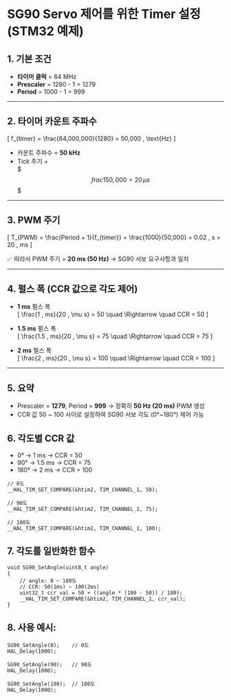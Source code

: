 # SG90 Servo 제어를 위한 Timer 설정 (STM32 예제)

## 1. 기본 조건
- **타이머 클럭** = 64 MHz  
- **Prescaler** = 1280 - 1 = 1279  
- **Period** = 1000 - 1 = 999  

---

## 2. 타이머 카운트 주파수
\[
f_{timer} = \frac{64,000,000}{1280} = 50,000 \, \text{Hz}
\]

- 카운트 주파수 = **50 kHz**  
- Tick 주기 =  
$$$
frac{1}{50,000} = 20 \, \mu s
$$$

---

## 3. PWM 주기
\[
T_{PWM} = \frac{Period + 1}{f_{timer}} = \frac{1000}{50,000} = 0.02 \, s = 20 \, ms
\]

✅ 따라서 PWM 주기 = **20 ms (50 Hz)** → SG90 서보 요구사항과 일치  

---

## 4. 펄스 폭 (CCR 값으로 각도 제어)

- **1 ms** 펄스 폭  
\[
\frac{1 \, ms}{20 \, \mu s} = 50 \quad \Rightarrow \quad CCR = 50
\]

- **1.5 ms** 펄스 폭  
\[
\frac{1.5 \, ms}{20 \, \mu s} = 75 \quad \Rightarrow \quad CCR = 75
\]

- **2 ms** 펄스 폭  
\[
\frac{2 \, ms}{20 \, \mu s} = 100 \quad \Rightarrow \quad CCR = 100
\]

---

## 5. 요약
- Prescaler = **1279**, Period = **999** → 정확히 **50 Hz (20 ms)** PWM 생성  
- CCR 값 50 ~ 100 사이로 설정하여 SG90 서보 각도 (0°~180°) 제어 가능  


## 6. 각도별 CCR 값
   * 0° → 1 ms → CCR = 50
   * 90° → 1.5 ms → CCR = 75
   * 180° → 2 ms → CCR = 100
```ㅊ
// 0도
__HAL_TIM_SET_COMPARE(&htim2, TIM_CHANNEL_1, 50);

// 90도
__HAL_TIM_SET_COMPARE(&htim2, TIM_CHANNEL_1, 75);

// 180도
__HAL_TIM_SET_COMPARE(&htim2, TIM_CHANNEL_1, 100);
```

## 7. 각도를 일반화한 함수
```ㅊ
void SG90_SetAngle(uint8_t angle)
{
    // angle: 0 ~ 180도
    // CCR: 50(1ms) ~ 100(2ms)
    uint32_t ccr_val = 50 + ((angle * (100 - 50)) / 180);
    __HAL_TIM_SET_COMPARE(&htim2, TIM_CHANNEL_1, ccr_val);
}
```

## 8. 사용 예시:
```ㅊ
SG90_SetAngle(0);    // 0도
HAL_Delay(1000);

SG90_SetAngle(90);   // 90도
HAL_Delay(1000);

SG90_SetAngle(180);  // 180도
HAL_Delay(1000);
```
